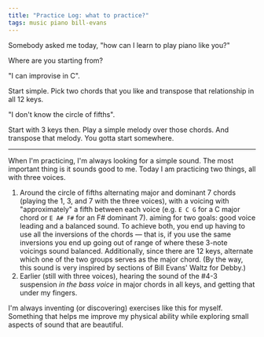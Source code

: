 ```yaml
---
title: "Practice Log: what to practice?"
tags: music piano bill-evans
---
```


Somebody asked me today, "how can I learn to play piano like you?"

Where are you starting from?

"I can improvise in C".

Start simple. Pick two chords that you like and transpose that relationship in all 12 keys.

"I don't know the circle of fifths".

Start with 3 keys then. Play a simple melody over those chords. And transpose that melody. You gotta start somewhere.

---

When I'm practicing, I'm always looking for a simple sound. The most important thing is it sounds good to me. Today I am practicing two things, all with three voices.

1. Around the circle of fifths alternating major and dominant 7 chords (playing the 1, 3, and 7 with the three voices), with a voicing with "approximately" a fifth between each voice (e.g. `E C G` for a C major chord or `E A# F#` for an F# dominant 7). aiming for two goals: good voice leading and a balanced sound. To achieve both, you end up having to use all the inversions of the chords — that is, if you use the same inversions you end up going out of range of where these 3-note voicings sound balanced. Additionally, since there are 12 keys, alternate which one of the two groups serves as the major chord. (By the way, this sound is very inspired by sections of Bill Evans' Waltz for Debby.)
2. Earlier (still with three voices), hearing the sound of the #4-3 suspension _in the bass voice_ in major chords in all keys, and getting that under my fingers.

I'm always inventing (or discovering) exercises like this for myself. Something that helps me improve my physical ability while exploring small aspects of sound that are beautiful.
